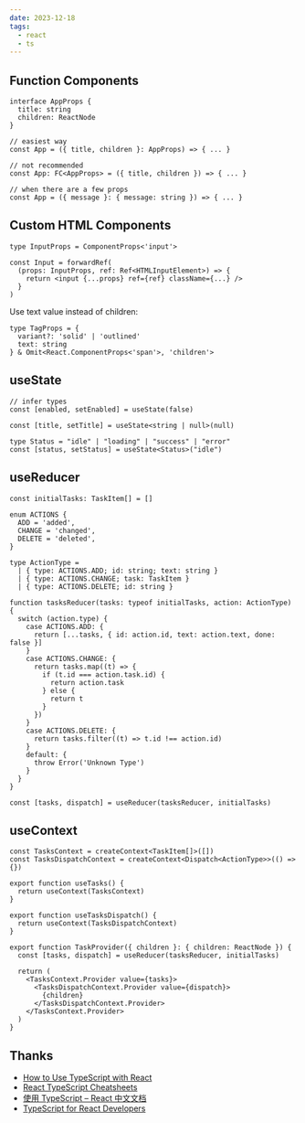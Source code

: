```yaml
---
date: 2023-12-18
tags:
  - react
  - ts
---
```


## Function Components

```tsx
interface AppProps {
  title: string
  children: ReactNode
}

// easiest way
const App = ({ title, children }: AppProps) => { ... }

// not recommended
const App: FC<AppProps> = ({ title, children }) => { ... }

// when there are a few props
const App = ({ message }: { message: string }) => { ... }
```


## Custom HTML Components

```tsx
type InputProps = ComponentProps<'input'>

const Input = forwardRef(
  (props: InputProps, ref: Ref<HTMLInputElement>) => {
    return <input {...props} ref={ref} className={...} />
  }
)
```

Use text value instead of children:

```tsx
type TagProps = {
  variant?: 'solid' | 'outlined'
  text: string
} & Omit<React.ComponentProps<'span'>, 'children'>
```

## useState

```tsx
// infer types
const [enabled, setEnabled] = useState(false)

const [title, setTitle] = useState<string | null>(null)

type Status = "idle" | "loading" | "success" | "error"
const [status, setStatus] = useState<Status>("idle")
```

## useReducer

```tsx
const initialTasks: TaskItem[] = []

enum ACTIONS {
  ADD = 'added',
  CHANGE = 'changed',
  DELETE = 'deleted',
}

type ActionType =
  | { type: ACTIONS.ADD; id: string; text: string }
  | { type: ACTIONS.CHANGE; task: TaskItem }
  | { type: ACTIONS.DELETE; id: string }

function tasksReducer(tasks: typeof initialTasks, action: ActionType) {
  switch (action.type) {
    case ACTIONS.ADD: {
      return [...tasks, { id: action.id, text: action.text, done: false }]
    }
    case ACTIONS.CHANGE: {
      return tasks.map((t) => {
        if (t.id === action.task.id) {
          return action.task
        } else {
          return t
        }
      })
    }
    case ACTIONS.DELETE: {
      return tasks.filter((t) => t.id !== action.id)
    }
    default: {
      throw Error('Unknown Type')
    }
  }
}

const [tasks, dispatch] = useReducer(tasksReducer, initialTasks)
```

## useContext

```tsx
const TasksContext = createContext<TaskItem[]>([])
const TasksDispatchContext = createContext<Dispatch<ActionType>>(() => {})

export function useTasks() {
  return useContext(TasksContext)
}

export function useTasksDispatch() {
  return useContext(TasksDispatchContext)
}

export function TaskProvider({ children }: { children: ReactNode }) {
  const [tasks, dispatch] = useReducer(tasksReducer, initialTasks)

  return (
    <TasksContext.Provider value={tasks}>
      <TasksDispatchContext.Provider value={dispatch}>
        {children}
      </TasksDispatchContext.Provider>
    </TasksContext.Provider>
  )
}
```



## Thanks

- [How to Use TypeScript with React](https://www.freecodecamp.org/news/use-typescript-with-react/)
- [React TypeScript Cheatsheets](https://react-typescript-cheatsheet.netlify.app/)
- [使用 TypeScript – React 中文文档](https://zh-hans.react.dev/learn/typescript)
- [TypeScript for React Developers](https://www.freecodecamp.org/news/typescript-for-react-developers/)